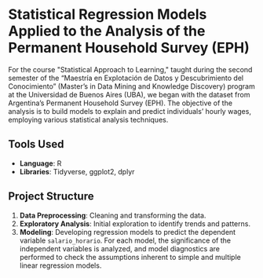 # Statistical Regression Models Applied to the Analysis of the Permanent Household Survey (EPH)

For the course "Statistical Approach to Learning," taught during the second semester of the  “Maestría en Explotación de Datos y Descubrimiento del Conocimiento” (Master’s in Data Mining and Knowledge Discovery) program at the Universidad de Buenos Aires (UBA), we began with the dataset from Argentina’s Permanent Household Survey (EPH). The objective of the analysis is to build models to explain and predict individuals’ hourly wages, employing various statistical analysis techniques.

## Tools Used
- **Language**: R
- **Libraries**: Tidyverse, ggplot2, dplyr

## Project Structure

1. **Data Preprocessing**: Cleaning and transforming the data.
2. **Exploratory Analysis**: Initial exploration to identify trends and patterns.
3. **Modeling**: Developing regression models to predict the dependent variable `salario_horario`. For each model, the significance of the independent variables is analyzed, and model diagnostics are performed to check the assumptions inherent to simple and multiple linear regression models.
